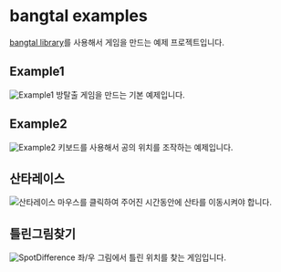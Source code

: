 # bangtal examples
[bangtal library](https://cafe.naver.com/bangtal "bangtal cafe")를 사용해서 게임을 만드는 예제 프로젝트입니다.

## Example1
![Example1](https://github.com/bosornd/bangtal/blob/master/Example1/Example1.PNG)
방탈출 게임을 만드는 기본 예제입니다.

## Example2
![Example2](https://github.com/bosornd/bangtal/blob/master/Example2/Example2.PNG)
키보드를 사용해서 공의 위치를 조작하는 예제입니다.

## 산타레이스
![산타레이스](https://github.com/bosornd/bangtal/blob/master/SantaRace/SantaRace.PNG)
마우스를 클릭하여 주어진 시간동안에 산타를 이동시켜야 합니다.

## 틀린그림찾기
![SpotDifference](https://github.com/bosornd/bangtal/blob/master/SpotDifference/SpotDifference.PNG)
좌/우 그림에서 틀린 위치를 찾는 게임입니다.
